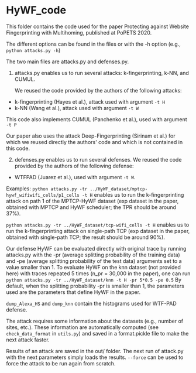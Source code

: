 # HyWF_code

This folder contains the code used for the paper Protecting against Website Fingerprinting with Multihoming, published at PoPETS 2020.

The different options can be found in the files or with the -h option (e.g., `python attacks.py -h`)

The two main files are attacks.py and defenses.py.

1. attacks.py enables us to run several attacks: k-fingerprinting, k-NN, and CUMUL.

   We reused the code provided by the authors of the following attacks:

  * k-fingerprinting (Hayes et al.), attack used with argument `-t H`
  * k-NN (Wang et al.), attack used with argument `-t W`

   This code also implements CUMUL (Panchenko et al.), used with argument `-t P`

Our paper also uses the attack Deep-Fingerprinting (Sirinam et al.) for which we reused directly the authors' code and which is not contained in this code.

2. defenses.py enables us to run several defenses. We reused the code provided by the authors of the following defense:
  * WTFPAD (Juarez et al.), used with argument `-t W`.

Examples:
`python attacks.py -tr ../HyWF_dataset/mptcp-hywf_wifiwifi_cells/p1_cells -t H`
enables us to run the k-fingerprinting attack on path 1 of the MPTCP-HyWF dataset (exp dataset in the paper, obtained
with MPTCP and HyWF scheduler; the TPR should be around 37%).

`python attacks.py -tr ../HyWF_dataset/tcp-wifi_cells -t H`
enables us to run the k-fingerprinting attack on single-path TCP (exp dataset in the paper, obtained with single-path TCP;
the result should be around 90%).

Our defense HyWF can be evaluated directly with original trace by running attacks.py with the -pr (average splitting
probability of the training data) and -pe (average splitting probability of the test data) arguments set to a value
smaller than 1.
To evaluate HyWF on the knn dataset (not provided here) with traces repeated 5 times (n_pr = 30,000 in the paper), one can run
`python attacks.py -tr ../HyWF_dataset/knn -t H -pr 5*0.5 -pe 0.5`
By default, when the splitting probability -pr is smaller than 1, the parameters used are the parameters that define HyWF in the paper.

`dump_Alexa_HS` and `dump_knn` contain the histograms used for WTF-PAD defense.

The attack requires some information about the datasets (e.g., number of sites, etc.). These information are automatically computed (see `check_data_format` in `utils.py`) and saved in a format.pickle file to make the next attack faster.

Results of an attack are saved in the out/ folder. The next run of attack.py with the next parameters simply loads the results. `--force` can be used to force the attack to be run again from scratch.

